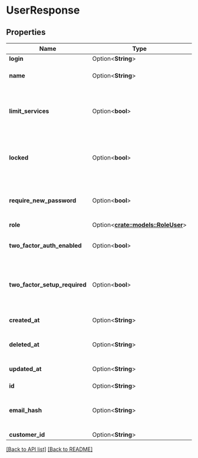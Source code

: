 # UserResponse

## Properties

Name | Type | Description | Notes
------------ | ------------- | ------------- | -------------
**login** | Option<**String**> |  | [readonly]
**name** | Option<**String**> | The real life name of the user. | 
**limit_services** | Option<**bool**> | Indicates that the user has limited access to the customer's services. | 
**locked** | Option<**bool**> | Indicates whether the is account is locked for editing or not. | 
**require_new_password** | Option<**bool**> | Indicates if a new password is required at next login. | 
**role** | Option<[**crate::models::RoleUser**](RoleUser.md)> |  | 
**two_factor_auth_enabled** | Option<**bool**> | Indicates if 2FA is enabled on the user. | 
**two_factor_setup_required** | Option<**bool**> | Indicates if 2FA is required by the user's customer account. | 
**created_at** | Option<**String**> | Date and time in ISO 8601 format. | [readonly]
**deleted_at** | Option<**String**> | Date and time in ISO 8601 format. | [readonly]
**updated_at** | Option<**String**> | Date and time in ISO 8601 format. | [readonly]
**id** | Option<**String**> |  | [readonly]
**email_hash** | Option<**String**> | The alphanumeric string identifying a email login. | 
**customer_id** | Option<**String**> |  | [readonly]

[[Back to API list]](../README.md#documentation-for-api-endpoints) [[Back to README]](../README.md)


